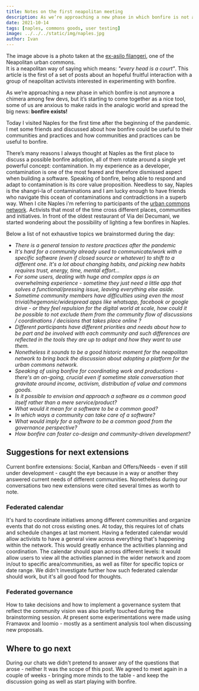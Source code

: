 ```yaml
---
title: Notes on the first neapolitan meeting
description: As we’re approaching a new phase in which bonfire is not anymore a chimera among few devs, but it’s starting to come together as a nice tool, some of us are anxious to make raids in the analogic world and spread the big news...
date: 2021-10-14
tags: [naples, commons goods, user testing]
image: ../../../static/img/naples.jpg
author: Ivan
---
```


<div class="p-4 text-base text-gray-200 rounded-lg bg-blueGray-600">
  The image above is a photo taken at the <a href="http://www.exasilofilangieri.it/" target="blank">ex-asilo filangeri</a>, one of the Neapolitan urban commons. <br> It is a neapolitan way of saying which means: <i>"every head is a court"</i>. This article is the first of a set of posts about an hopeful fruitful interaction with a group of neapolitan activists interested in experimenting with bonfire.
</div>

As we’re approaching a new phase in which bonfire is not anymore a chimera among few devs, but it’s starting to come together as a nice tool, some of us are anxious to make raids in the analogic world and spread the big news: **bonfire exists!**

Today I visited Naples for the first time after the beginning of the pandemic. I met some friends and discussed about how bonfire could be useful to their communities and practices and how communities and practices can be useful to bonfire. 

There’s many reasons I always thought at Naples as the first place to discuss a possible bonfire adoption, all of them rotate around a single yet powerful concept: contamination. 
In my experience as a developer, contamination is one of the most feared and therefore dismissed aspect when building a software. Speaking of bonfire, being able to respond and adapt to contamination is its  core value proposition. Needless to say, Naples is the shangri-la of contaminations and I am lucky enough to have friends who navigate this ocean of contaminations and contradictions in a superb way.
When I cite Naples i'm referring to participants of the [urban commons network](https://commonsnapoli.org). Activists that most of the time cross different places, communities and initiatives. In front of the oldest restaurant of Via dei Decumani, we started wondering about the possibility of lighting a few bonfires in Naples.

Below a list of not exhaustive topics we brainstormed during the day:
-  *There is a general tension to restore practices after the pandemic*
-  *It's hard for a community already used to communicate/work with a specific software (even if closed source or whatever) to shift to a different one. It's a lot about changing habits, and picking new habits requires trust, energy, time, mental effort...*
-  *For some users, dealing with huge and complex apps is an overwhelming experience - sometime they just need a little app that solves a functional/pressing issue, leaving everything else aside.*
- *Sometime community members have difficulties using even the most trivial/hegemonic/widespread apps like whatsapp, facebook or google drive - or they feel repulsion for the digital world at scale, how could it be possible to not exclude them from the community flow of discussions / coordinations / decisions that takes place online ?*
- *Different participants have different priorities and needs about how to be part and be involved with each community and such differences are reflected in the tools they are up to adopt and how they want to use them.*
- *Nonetheless it sounds to be a good historic moment for the neapolitan network to bring back the discussion about adopting a platform for the urban commons network.*
- *Speaking of using bonfire for coordinating work and productions - there's an on-going, crucial even if sometime stale conversation that gravitate around income, activism, distribution of value and commons goods.* 
- *Is it possible to envision and approach a software as a common good itself rather than a mere service/product?*
- *What would it mean for a software to be a common good?* 
- *In which ways a community can take care of a software?*
- *What would imply for a software to be a common good from the governance perspective?*
- *How bonfire can foster co-design and community-driven development?*
 

## Suggestions for next extensions
Current bonfire extensions: Social, Kanban and Offers/Needs - even if still under development - caught the eye because in a way or another they answered current needs of different communities.
Nonetheless during our conversations two new extensions were cited several times as worth to note.

### Federated calendar
It's hard to coordinate initiatives among different communities and organize events that do not cross existing ones. At today, this requires lot of chats and schedule changes at last moment. Having a federated calendar would allow activists to have a general view across everything that's happening within the network. This would greatly enhance the activities planning and coordination.
The calendar should span across different levels: it would allow users to view all the activities planned in the wider network and zoom in/out to specific area/communities, as well as filter for specific topics or date range. We didn't investigate further how such federated calendar should work, but it's all good food for thoughts.

### Federated governance
How to take decisions and how to implement a governance system that reflect the community vision was also briefly touched during the brainstorming session. At present some experimentations were made using Framavox and loomio - mostly as a sentiment analysis tool when discussing new proposals.

## Where to go next
During our chats we didn't pretend to answer any of the questions that arose - neither It was the scope of this post. We agreed to meet again in a couple of weeks - bringing more minds to the table - and keep the discussion going as well as start playing with bonfire.   